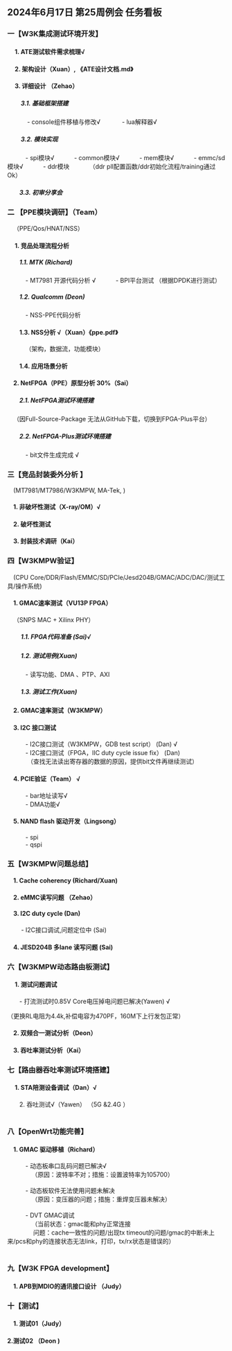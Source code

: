 ## 2024年6月17日 第25周例会  任务看板

### 一【W3K集成测试环境开发】
#### &emsp; 1.	ATE测试软件需求梳理√
#### &emsp; 2. 架构设计（Xuan）, 《ATE设计文档.md》
#### &emsp; 3. 详细设计 （Zehao）
##### &emsp;&emsp; 3.1.    基础框架搭建
&emsp;&emsp;&emsp; - console组件移植与修改√ 
&emsp;&emsp; &emsp;- lua解释器√  

##### &emsp;&emsp; 3.2. 模块实现
&emsp;&emsp;&emsp;-	spi模块√ 
&emsp;&emsp;&emsp;- common模块√ 
&emsp;&emsp;&emsp;-	mem模块√ 
&emsp;&emsp;&emsp;-	emmc/sd模块√ 
&emsp;&emsp;&emsp;-	ddr模块 
&emsp;&emsp;&emsp;（ddr pll配置函数/ddr初始化流程/training通过 Ok） 

##### &emsp;&emsp;3.3. 初审分享会



### 二 【PPE模块调研】（Team）
&emsp;（PPE/Qos/HNAT/NSS） 
#### &emsp; 1. 竞品处理流程分析
##### &emsp;&emsp;1.1. MTK (Richard)
&emsp;&emsp;&emsp;- MT7981 开源代码分析 √ 
&emsp;&emsp;&emsp;- BPI平台测试  （根据DPDK进行测试）

##### &emsp;&emsp;1.2. Qualcomm (Deon)
&emsp;&emsp;&emsp;- NSS-PPE代码分析 
#### &emsp;&emsp;1.3. NSS分析 √（Xuan）《ppe.pdf》
&emsp;&emsp;&emsp;（架构，数据流，功能模块）
#### &emsp;&emsp;1.4. 应用场景分析 
#### &emsp;2. NetFPGA（PPE）原型分析 30%（Sai）
##### &emsp;&emsp;2.1. NetFPGA测试环境搭建
&emsp;（因Full-Source-Package 无法从GitHub下载，切换到FPGA-Plus平台）
##### &emsp;&emsp;2.2. NetFPGA-Plus测试环境搭建   
&emsp;&emsp;&emsp;- bit文件生成完成 √ 


### 三【竞品封装委外分析 】

&emsp;(MT7981/MT7986/W3KMPW, MA-Tek, )   
#### &emsp;1.    非破坏性测试（X-ray/OM）√
#### &emsp;2.    破坏性测试
#### &emsp;3.    封装技术调研（Kai）  


### 四【W3KMPW验证】
&emsp;(CPU Core/DDR/Flash/EMMC/SD/PCIe/Jesd204B/GMAC/ADC/DAC/测试工具/操作系统)
#### &emsp;1. GMAC速率测试（VU13P FPGA）
&emsp;（SNPS MAC + Xilinx PHY）
##### &emsp;&emsp; 1.1.   FPGA代码准备 (Sai)√
##### &emsp;&emsp; 1.2.   测试用例(Xuan)  
&emsp;&emsp;&emsp;- 读写功能、DMA 、PTP、AXI
##### &emsp;&emsp; 1.3.   测试工作(Xuan)  
#### &emsp;2. GMAC速率测试（W3KMPW）
#### &emsp;3. I2C  接口测试 
&emsp;&emsp;&emsp;- I2C接口测试（W3KMPW，GDB test script） (Dan) √  
&emsp;&emsp;&emsp;- I2C接口测试（FPGA，IIC duty cycle issue fix） (Dan)    
&emsp;&emsp;&emsp; （查找无法读出寄存器的数据的原因，提供bit文件再继续测试）
#### &emsp;4. PCIE验证（Team）  √
&emsp;&emsp;&emsp;- bar地址读写√   
&emsp;&emsp;&emsp;- DMA功能√  
#### &emsp;5. NAND flash 驱动开发（Lingsong）  
&emsp;&emsp;&emsp;- spi   
&emsp;&emsp;&emsp;- qspi   

### 五【W3KMPW问题总结】
#### &emsp;1.  Cache coherency (Richard/Xuan)
#### &emsp;2.  eMMC读写问题 （Zehao）
#### &emsp;3.  I2C duty cycle (Dan)
&emsp; &emsp;- I2C接口调试,问题定位中 (Sai)  
#### &emsp;4.  JESD204B 多lane 读写问题 (Sai)   


### 六【W3KMPW动态路由板测试】
#### &emsp; 1.   测试问题调试
&emsp;&emsp;- 打流测试时0.85V Core电压掉电问题已解决(Yawen)  √     

（更换RL电阻为4.4k,补偿电容为470PF，160M下上行发包正常）

#### &emsp;2.   双频合一测试分析（Deon）  
#### &emsp;3.   吞吐率测试分析（Kai）



### 七【路由器吞吐率测试环境搭建】
#### &emsp; 1. STA陪测设备调试（Dan）√    
&emsp;&emsp;2. 吞吐测试√（Yawen） （5G &2.4G ）  
<br>

### 八【OpenWrt功能完善】
#### &emsp;1.   GMAC 驱动移植（Richard）  
&emsp;&emsp;&emsp;- 动态板串口乱码问题已解决√   
&emsp;&emsp;&emsp;&emsp;（原因：波特率不对；措施：设置波特率为105700）  
 <br>
&emsp;&emsp;&emsp;- 动态板软件无法使用问题未解决       
&emsp;&emsp;&emsp;&emsp;（原因：变压器的问题；措施：重焊变压器未解决）  
<br>
&emsp;&emsp;&emsp;- DVT GMAC调试  
&emsp;&emsp;&emsp;&emsp;（当前状态：gmac能和phy正常连接<br>
&emsp;&emsp;&emsp;&emsp;  问题：cache一致性的问题/出现tx timeout的问题/gmac的中断未上来/pcs和phy的连接状态无法link，打印，tx/rx状态是错误的）  
<br>

### 九【W3K FPGA development】
#### &emsp;1.   APB到MDIO的通讯接口设计 （Judy）

### 十【测试】

#### &emsp;1.   测试01（Judy）

####    2.测试02 （Deon )





